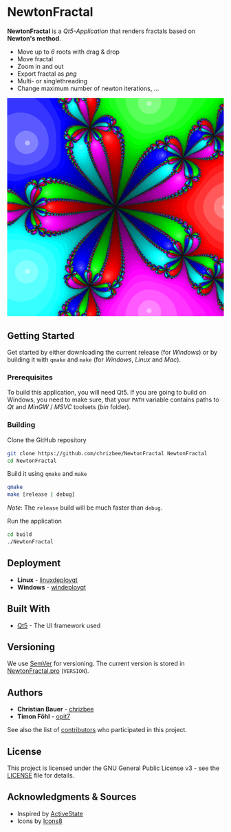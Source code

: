 # NewtonFractal

**NewtonFractal** is a *Qt5-Application* that renders fractals based on **Newton's method**.

- Move up to *6* roots with drag & drop
- Move fractal
- Zoom in and out
- Export fractal as *png*
- Multi- or singlethreading
- Change maximum number of newton iterations, ...

![Image](resources/images/fractal_190427_114136_5roots_596x596.png "Newton fractal with 5 roots and size 596x596")

## Getting Started

Get started by either downloading the current release (for *Windows*) or by building it with `qmake` and `make` (for *Windows*, *Linux* and *Mac*).

### Prerequisites

To build this application, you will need Qt5. If you are going to build on Windows, you need to make sure, that your `PATH` variable contains paths to *Qt* and *MinGW* / *MSVC* toolsets (*bin* folder).

### Building

Clone the GitHub repository
```bash
git clone https://github.com/chrizbee/NewtonFractal NewtonFractal
cd NewtonFractal
```

Build it using `qmake` and `make`
```bash
qmake
make [release | debug]
```
*Note*: The `release` build will be much faster than `debug`.

Run the application
```bash
cd build
./NewtonFractal
```

## Deployment

- **Linux** - [linuxdeployqt](https://github.com/probonopd/linuxdeployqt)
- **Windows** - [windeployqt](https://doc.qt.io/qt-5/windows-deployment.html)

## Built With

* [Qt5](https://www.qt.io/) - The UI framework used

## Versioning

We use [SemVer](http://semver.org/) for versioning. The current version is stored in [NewtonFractal.pro](NewtonFractal.pro) (`VERSION`).

## Authors

- **Christian Bauer** - [chrizbee](https://github.com/chrizbee)
- **Timon Föhl** - [opit7](https://github.com/opit7)

See also the list of [contributors](https://github.com/chrizbee/NewtonFractal/contributors) who participated in this project.

## License

This project is licensed under the GNU General Public License v3 - see the [LICENSE](LICENSE) file for details.

## Acknowledgments & Sources

- Inspired by [ActiveState](http://code.activestate.com/recipes/577166-newton-fractals/)
- Icons by [Icons8](https://icons8.com/)
